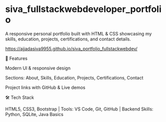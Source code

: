 # siva_fullstackwebdeveloper_portfolio

A responsive personal portfolio built with HTML & CSS showcasing my skills, education, projects, certifications, and contact details.

https://ajjadasiva9955.github.io/siva_portfolio_fullstackwebdev/

🚀 Features

Modern UI & responsive design

Sections: About, Skills, Education, Projects, Certifications, Contact

Project links with GitHub & Live demos

🛠️ Tech Stack

HTML5, CSS3, Bootstrap | Tools: VS Code, Git, GitHub | Backend Skills: Python, SQLite, Java Basics
